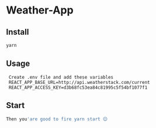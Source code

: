 # Weather-App


## Install

```sh
yarn 
```

## Usage
```
 Create .env file and add these variables
 REACT_APP_BASE_URL=http://api.weatherstack.com/current
 REACT_APP_ACCESS_KEY=d3b68fc53ea84c81995c5f54bf1077f1
```


## Start

```sh
Then you'are good to fire yarn start 😌
```
